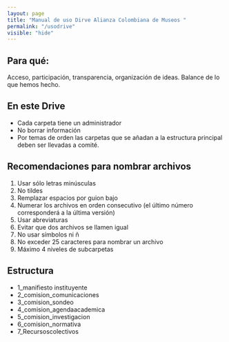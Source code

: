 ```yaml
---
layout: page
title: "Manual de uso Dirve Alianza Colombiana de Museos "
permalink: "/usodrive"
visible: "hide"
---
```

## Para qué: 
Acceso, participación, transparencia, organización de ideas. 
Balance de lo que hemos hecho. 

## En este Drive 
-	Cada carpeta tiene un administrador
-	No borrar información
-	Por temas de orden las carpetas que se añadan a la estructura principal deben ser llevadas a comité. 

## Recomendaciones para nombrar archivos

1.	Usar sólo letras minúsculas
2.	No tildes
3.	Remplazar espacios por guion bajo
4.	Numerar los archivos en orden consecutivo (el último número corresponderá a la última versión)
5.	Usar abreviaturas
6.	Evitar que dos archivos se llamen igual 
7.	No usar símbolos ni ñ
8.	No exceder 25 caracteres para nombrar un archivo
9.	Máximo 4 niveles de subcarpetas

## Estructura

- 1_manifiesto instituyente 
- 2_comision_comunicaciones
- 3_comision_sondeo
- 4_comision_agendaacademica
- 5_comision_investigacion
- 6_comision_normativa
- 7_Recursoscolectivos
